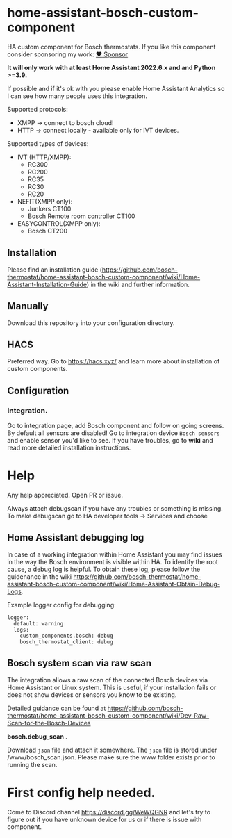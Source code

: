 # home-assistant-bosch-custom-component

HA custom component for Bosch thermostats.
If you like this component consider sponsoring my work: [:heart: Sponsor](https://github.com/sponsors/pszafer)

**It will only work with at least Home Assistant 2022.6.x and and Python >=3.9.**

If possible and if it's ok with you please enable Home Assistant Analytics so I can see how many people uses this integration.

Supported protocols:

- XMPP -> connect to bosch cloud!
- HTTP -> connect locally - available only for IVT devices.

Supported types of devices:

- IVT (HTTP/XMPP):
  - RC300
  - RC200
  - RC35
  - RC30
  - RC20
- NEFIT(XMPP only):
  - Junkers CT100
  - Bosch Remote room controller CT100
- EASYCONTROL(XMPP only):
  - Bosch CT200

## Installation

Please find an installation guide (https://github.com/bosch-thermostat/home-assistant-bosch-custom-component/wiki/Home-Assistant-Installation-Guide) in the wiki and further information.

## Manually

Download this repository into your configuration directory.

## HACS

Preferred way. Go to https://hacs.xyz/ and learn more about installation of custom components.

## Configuration

### Integration.

Go to integration page, add Bosch component and follow on going screens.
By default all sensors are disabled!
Go to integration device `Bosch sensors` and enable sensor you'd like to see.
If you have troubles, go to **wiki** and read more detailed installation instructions.

# Help

Any help appreciated.
Open PR or issue.

Always attach debugscan if you have any troubles or something is missing.
To make debugscan go to HA developer tools -> Services and choose

## Home Assistant debugging log

In case of a working integration within Home Assistant you may find issues in the way the Bosch environment is visible within HA. To identify the root cause, a debug log is helpful. To obtain these log, please follow the guidenance in the wiki https://github.com/bosch-thermostat/home-assistant-bosch-custom-component/wiki/Home-Assistant-Obtain-Debug-Logs.

Example logger config for debugging:

```
logger:
  default: warning
  logs:
    custom_components.bosch: debug
    bosch_thermostat_client: debug
```

## Bosch system scan via raw scan

The integration allows a raw scan of the connected Bosch devices via Home Assistant or Linux system. This is useful, if your installation fails or does not show devices or sensors you know to be existing.

Detailed guidance can be found at https://github.com/bosch-thermostat/home-assistant-bosch-custom-component/wiki/Dev-Raw-Scan-for-the-Bosch-Devices

**bosch.debug_scan** .

Download `json` file and attach it somewhere. The `json` file is stored under <hass-config>/www/bosch_scan.json. Please make sure the www folder exists prior to running the scan.

# First config help needed.

Come to Discord channel https://discord.gg/WeWQGNR and let's try to figure out if you have unknown device for us or if there is issue with component.
